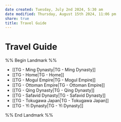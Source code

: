 ```yaml
---
date created: Tuesday, July 2nd 2024, 5:30 am
date modified: Thursday, August 15th 2024, 11:06 pm
share: true
title: Travel Guide
---
```


# Travel Guide

%% Begin Landmark %%

- [[TG -  Ming Dynasty|TG -  Ming Dynasty]]
- [[TG - Home|TG - Home]]
- [[TG - Mogul Empire|TG - Mogul Empire]]
- [[TG - Ottoman Empire|TG - Ottoman Empire]]
- [[TG - Qing Dynasty|TG - Qing Dynasty]]
- [[TG - Safavid Dynasty|TG - Safavid Dynasty]]
- [[TG - Tokugawa Japan|TG - Tokugawa Japan]]
- [[TG - Yi Dynasty|TG - Yi Dynasty]]

%% End Landmark %%
